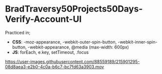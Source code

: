 # BradTraversy50Projects50Days-Verify-Account-UI
Practiced in;
   *  __CSS__: -moz-appearance, -webkit-outer-spin-button, -webkit-inner-spin-button, -webkit-appearance, @media (max-width: 600px)
   *  __JS__: forEach, e.key, setTimeout, .focus   

https://user-images.githubusercontent.com/88559189/215901295-08d8aea3-e2b0-4c0a-b6c7-bc7fd63a3903.mov

